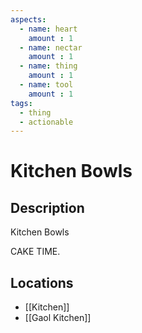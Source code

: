 ```yaml
---
aspects: 
  - name: heart
    amount : 1
  - name: nectar
    amount : 1
  - name: thing
    amount : 1
  - name: tool
    amount : 1
tags:
  - thing
  - actionable
---
```


# Kitchen Bowls

## Description
Kitchen Bowls

CAKE TIME.
## Locations
- [[Kitchen]]
- [[Gaol Kitchen]]